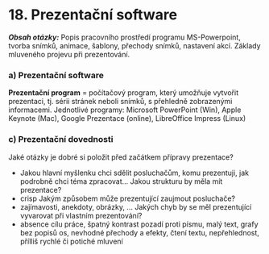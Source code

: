 # 18. Prezentační software

***Obsah otázky:*** Popis pracovního prostředí programu MS-Powerpoint, tvorba snímků, animace, šablony, přechody snímků, nastavení akcí. Základy mluveného projevu při prezentování. 

### a) Prezentační software
**Prezentační program** = počítačový program, který umožňuje vytvořit prezentaci, tj. sérii stránek neboli snímků, s přehledně zobrazenými informacemi.
Jednotlivé programy: Microsoft PowerPoint (Win), Apple Keynote (Mac), Google Prezentace (online), LibreOffice Impress (Linux)

### c) Prezentační dovednosti
Jaké otázky je dobré si položit před začátkem přípravy prezentace?
- Jakou hlavní myšlenku chci sdělit posluchačům, komu prezentuji, jak podrobně chci téma zpracovat...
Jakou strukturu by měla mít prezentace?
- crisp
Jakým způsobem může prezentující zaujmout posluchače?
- zajímavosti, anekdoty, obrázky, ...
Jakých chyb by se měl prezentující vyvarovat při vlastním prezentování?
- absence cílu práce, špatný kontrast pozadí proti písmu, malý text, grafy bez popisů os, nevhodné přechody a efekty, čtení textu, nepřehlednost, přílliš rychlé či potiché mluvení